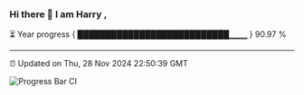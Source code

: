 ### Hi there 👋 I am Harry , 

⏳ Year progress { ███████████████████████████▁▁▁ } 90.97 %

---

⏰ Updated on Thu, 28 Nov 2024 22:50:39 GMT

![Progress Bar CI](https://github.com/duykhang68/duykhang68/workflows/Progress%20Bar%20CI/badge.svg)
